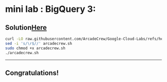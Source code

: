 #  mini lab : BigQuery 3:
## Solution[Here]()




```bash
curl -LO raw.githubusercontent.com/ArcadeCrew/Google-Cloud-Labs/refs/heads/main/mini%20lab%20%20BigQuery%20%203/arcadecrew.sh
sed -i 's/\r$//' arcadecrew.sh
sudo chmod +x arcadecrew.sh
./arcadecrew.sh
```  

---  

## Congratulations! 
